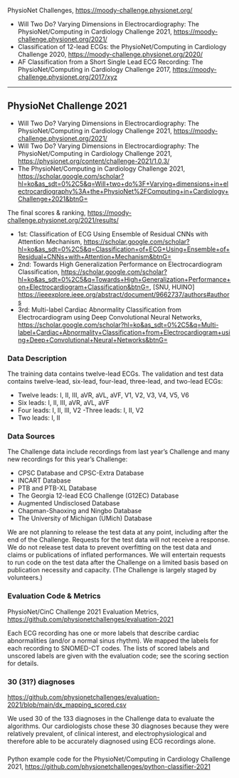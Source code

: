 PhysioNet Challenges, https://moody-challenge.physionet.org/
- Will Two Do? Varying Dimensions in Electrocardiography: The PhysioNet/Computing in Cardiology Challenge 2021, https://moody-challenge.physionet.org/2021/
- Classification of 12-lead ECGs: the PhysioNet/Computing in Cardiology Challenge 2020, https://moody-challenge.physionet.org/2020/
- AF Classification from a Short Single Lead ECG Recording: The PhysioNet/Computing in Cardiology Challenge 2017, https://moody-challenge.physionet.org/2017/xyz


***
## PhysioNet Challenge 2021
- Will Two Do? Varying Dimensions in Electrocardiography: The PhysioNet/Computing in Cardiology Challenge 2021, https://moody-challenge.physionet.org/2021/
- Will Two Do? Varying Dimensions in Electrocardiography: The PhysioNet/Computing in Cardiology Challenge 2021, https://physionet.org/content/challenge-2021/1.0.3/ 
- The PhysioNet/Computing in Cardiology Challenge 2021, https://scholar.google.com/scholar?hl=ko&as_sdt=0%2C5&q=Will+two+do%3F+Varying+dimensions+in+electrocardiography%3A+the+PhysioNet%2FComputing+in+Cardiology+Challenge+2021&btnG=

The final scores & ranking, https://moody-challenge.physionet.org/2021/results/
- 1st: Classification of ECG Using Ensemble of Residual CNNs with Attention Mechanism, https://scholar.google.com/scholar?hl=ko&as_sdt=0%2C5&q=Classification+of+ECG+Using+Ensemble+of+Residual+CNNs+with+Attention+Mechanism&btnG=
- 2nd: Towards High Generalization Performance on Electrocardiogram Classification, https://scholar.google.com/scholar?hl=ko&as_sdt=0%2C5&q=Towards+High+Generalization+Performance+on+Electrocardiogram+Classification&btnG=, [SNU, HUINO] https://ieeexplore.ieee.org/abstract/document/9662737/authors#authors
- 3rd: Multi-label Cardiac Abnormality Classification from Electrocardiogram using Deep Convolutional Neural Networks, https://scholar.google.com/scholar?hl=ko&as_sdt=0%2C5&q=Multi-label+Cardiac+Abnormality+Classification+from+Electrocardiogram+using+Deep+Convolutional+Neural+Networks&btnG=

### Data Description
The training data contains twelve-lead ECGs. The validation and test data contains twelve-lead, six-lead, four-lead, three-lead, and two-lead ECGs:
- Twelve leads: I, II, III, aVR, aVL, aVF, V1, V2, V3, V4, V5, V6
- Six leads: I, II, III, aVR, aVL, aVF
- Four leads: I, II, III, V2
 -Three leads: I, II, V2
- Two leads: I, II

### Data Sources
The Challenge data include recordings from last year’s Challenge and many new recordings for this year’s Challenge:

- CPSC Database and CPSC-Extra Database
- INCART Database
- PTB and PTB-XL Database
- The Georgia 12-lead ECG Challenge (G12EC) Database
- Augmented Undisclosed Database
- Chapman-Shaoxing and Ningbo Database
- The University of Michigan (UMich) Database

We are not planning to release the test data at any point, including after the end of the Challenge. Requests for the test data will not receive a response. We do not release test data to prevent overfitting on the test data and claims or publications of inflated performances. We will entertain requests to run code on the test data after the Challenge on a limited basis based on publication necessity and capacity. (The Challenge is largely staged by volunteers.)

### Evaluation Code & Metrics
PhysioNet/CinC Challenge 2021 Evaluation Metrics, https://github.com/physionetchallenges/evaluation-2021

Each ECG recording has one or more labels that describe cardiac abnormalities (and/or a normal sinus rhythm). We mapped the labels for each recording to SNOMED-CT codes. The lists of scored labels and unscored labels are given with the evaluation code; see the scoring section for details.

### 30 (31?) diagnoses
https://github.com/physionetchallenges/evaluation-2021/blob/main/dx_mapping_scored.csv

We used 30 of the 133 diagnoses in the Challenge data to evaluate the algorithms. Our cardiologists chose these 30 diagnoses because they were relatively prevalent, of clinical interest, and electrophysiological and therefore able to be accurately diagnosed using ECG recordings alone.


### 
Python example code for the PhysioNet/Computing in Cardiology Challenge 2021, https://github.com/physionetchallenges/python-classifier-2021
